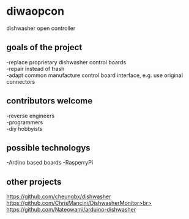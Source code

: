 # diwaopcon
dishwasher open controller

## goals of the project<br>
-replace proprietary dishwasher control boards<br>
-repair instead of trash<br>
-adapt common manufacture control board interface, e.g. use original connectors<br>

## contributors welcome<br>
-reverse engineers<br>
-programmers<br>
-diy hobbyists<br>

## possible technologys
-Ardino based boards
-RasperryPi

## other projects
https://github.com/cheungbx/dishwasher<br>
https://github.com/ChrisMancini/DishwasherMonitor>br>
https://github.com/Nateowami/arduino-dishwasher<br>
